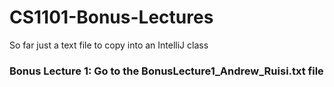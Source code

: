 # CS1101-Bonus-Lectures

So far just a text file to copy into an IntelliJ class

### Bonus Lecture 1: Go to the BonusLecture1_Andrew_Ruisi.txt file
